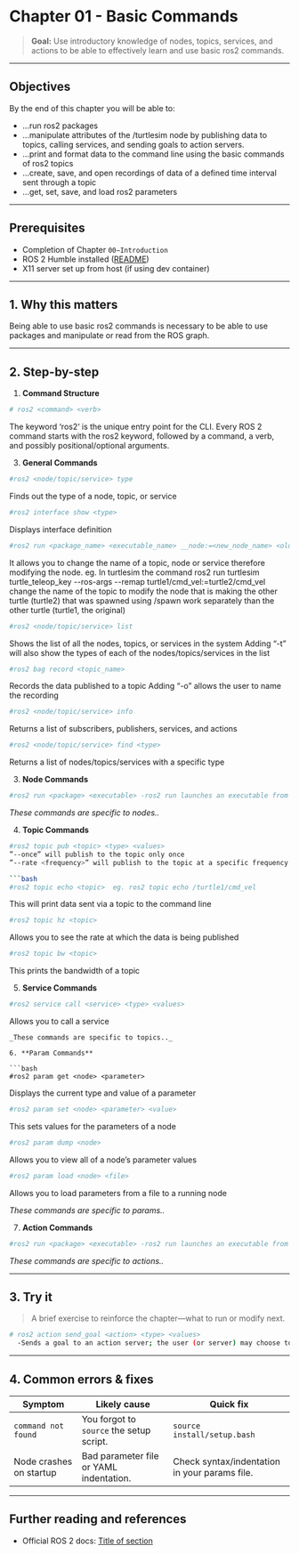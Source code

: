 # Chapter 01 - Basic Commands

> **Goal:** Use introductory knowledge of nodes, topics, services, and actions to be able to effectively learn and use basic ros2 commands.

---

## Objectives
By the end of this chapter you will be able to:
- …run ros2 packages
- …manipulate attributes of the /turtlesim node by publishing data to topics, calling services, and sending goals to action servers.
- …print and format data to the command line using the basic commands of ros2 topics
- …create, save, and open recordings of data of a defined time interval sent through a topic
- …get, set, save, and load ros2 parameters

---

## Prerequisites
- Completion of Chapter `00−Introduction` 
- ROS 2 Humble installed ([README](../../README.md))  
- X11 server set up from host (if using dev container)  

---

## 1. Why this matters
Being able to use basic ros2 commands is necessary to be able to use packages and manipulate or read from the ROS graph.

---

## 2. Step-by-step

1. **Command Structure**

```bash
# ros2 <command> <verb>
```
The keyword ‘ros2‘ is the unique entry point for the CLI. Every ROS 2 command starts with the ros2 keyword, followed by a command, a verb, and possibly positional/optional arguments.

3. **General Commands**
   
```bash
#ros2 <node/topic/service> type
```
Finds out the type of a node, topic, or service

   
   ```bash
   #ros2 interface show <type>
   ```
Displays interface definition


   ```bash
   #ros2 run <package_name> <executable_name> __node:=<new_node_name> <old_name>:=<new_name>
   ```
It allows you to change the name of a topic, node or service therefore modifying the node.
eg. In turtlesim the command ros2 run turtlesim turtle_teleop_key --ros-args --remap turtle1/cmd_vel:=turtle2/cmd_vel change the name of the topic to modify the node that is making the other turtle (turtle2) that was spawned using /spawn work separately than the other turtle (turtle1, the original)


   ```bash
   #ros2 <node/topic/service> list
   ```
  Shows the list of all the nodes, topics, or services in the system
  Adding “-t” will also show the types of each of the nodes/topics/services in the list


   ```bash
   #ros2 bag record <topic_name>
   ```
  Records the data published to a topic
  Adding “-o” allows the user to name the recording


   ```bash
   #ros2 <node/topic/service> info
   ```
  Returns a list of subscribers, publishers, services, and actions


   ```bash
   #ros2 <node/topic/service> find <type>
   ```
  Returns a list of nodes/topics/services with a specific type

3. **Node Commands**  
```bash
#ros2 run <package> <executable> -ros2 run launches an executable from a package in this case, eg. turtlesim is the package
```
   _These commands are specific to nodes.._

4. **Topic Commands**

```bash
#ros2 topic pub <topic> <type> <values>
”--once” will publish to the topic only once
”--rate <frequency>” will publish to the topic at a specific frequency

```bash
#ros2 topic echo <topic>  eg. ros2 topic echo /turtle1/cmd_vel
```
This will print data sent via a topic to the command line

```bash
#ros2 topic hz <topic>
```
Allows you to see the rate at which the data is being published

```bash
#ros2 topic bw <topic>
```
This prints the bandwidth of a topic

5. **Service Commands**
   
```bash
#ros2 service call <service> <type> <values>
```
Allows you to call a service
   ```
_These commands are specific to topics.._

6. **Param Commands**

```bash
#ros2 param get <node> <parameter>
```
Displays the current type and value of a parameter

```bash
#ros2 param set <node> <parameter> <value>
```
This sets values for the parameters of a node

```bash
#ros2 param dump <node>
```
Allows you to view all of a node’s parameter values

```bash
#ros2 param load <node> <file>
```
Allows you to load parameters from a file to a running node

_These commands are specific to params.._

7. **Action Commands**
   
```bash
#ros2 run <package> <executable> -ros2 run launches an executable from a package in this case, eg. turtlesim is the package
```

_These commands are specific to actions.._

---



## 3. Try it

> A brief exercise to reinforce the chapter—what to run or modify next.

```bash
# ros2 action send_goal <action> <type> <values>
  -Sends a goal to an action server; the user (or server) may choose to cancel the action
```

---

## 4. Common errors & fixes

| Symptom                     	| Likely cause               	| Quick fix                      	|
|---------------------------------|--------------------------------|------------------------------------|
| `command not found`         	| You forgot to `source` the setup script. | `source install/setup.bash`    	|
| Node crashes on startup     	| Bad parameter file or YAML indentation.   | Check syntax/indentation in your params file. |


---

## Further reading and references
- Official ROS 2 docs: [Title of section](https://docs.ros.org/en/humble/…)

